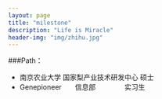 ```yaml
---
layout: page
title: "milestone"
description: "Life is Miracle"
header-img: "img/zhihu.jpg"
---
```



###Path：


- 南京农业大学          国家梨产业技术研发中心             硕士
- Genepioneer               信息部                   实习生



